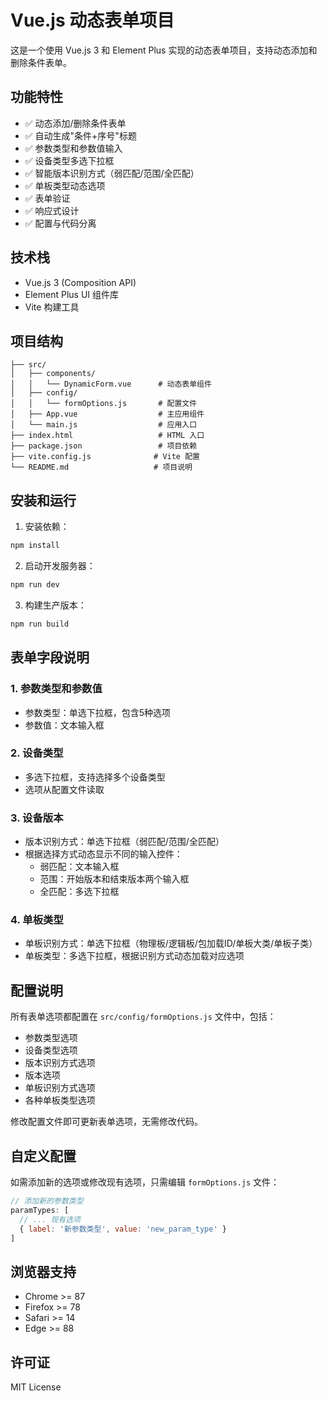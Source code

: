 # Vue.js 动态表单项目

这是一个使用 Vue.js 3 和 Element Plus 实现的动态表单项目，支持动态添加和删除条件表单。

## 功能特性

- ✅ 动态添加/删除条件表单
- ✅ 自动生成"条件+序号"标题
- ✅ 参数类型和参数值输入
- ✅ 设备类型多选下拉框
- ✅ 智能版本识别方式（弱匹配/范围/全匹配）
- ✅ 单板类型动态选项
- ✅ 表单验证
- ✅ 响应式设计
- ✅ 配置与代码分离

## 技术栈

- Vue.js 3 (Composition API)
- Element Plus UI 组件库
- Vite 构建工具

## 项目结构

```
├── src/
│   ├── components/
│   │   └── DynamicForm.vue      # 动态表单组件
│   ├── config/
│   │   └── formOptions.js       # 配置文件
│   ├── App.vue                  # 主应用组件
│   └── main.js                  # 应用入口
├── index.html                   # HTML 入口
├── package.json                 # 项目依赖
├── vite.config.js              # Vite 配置
└── README.md                   # 项目说明
```

## 安装和运行

1. 安装依赖：
```bash
npm install
```

2. 启动开发服务器：
```bash
npm run dev
```

3. 构建生产版本：
```bash
npm run build
```

## 表单字段说明

### 1. 参数类型和参数值
- 参数类型：单选下拉框，包含5种选项
- 参数值：文本输入框

### 2. 设备类型
- 多选下拉框，支持选择多个设备类型
- 选项从配置文件读取

### 3. 设备版本
- 版本识别方式：单选下拉框（弱匹配/范围/全匹配）
- 根据选择方式动态显示不同的输入控件：
  - 弱匹配：文本输入框
  - 范围：开始版本和结束版本两个输入框
  - 全匹配：多选下拉框

### 4. 单板类型
- 单板识别方式：单选下拉框（物理板/逻辑板/包加载ID/单板大类/单板子类）
- 单板类型：多选下拉框，根据识别方式动态加载对应选项

## 配置说明

所有表单选项都配置在 `src/config/formOptions.js` 文件中，包括：

- 参数类型选项
- 设备类型选项
- 版本识别方式选项
- 版本选项
- 单板识别方式选项
- 各种单板类型选项

修改配置文件即可更新表单选项，无需修改代码。

## 自定义配置

如需添加新的选项或修改现有选项，只需编辑 `formOptions.js` 文件：

```javascript
// 添加新的参数类型
paramTypes: [
  // ... 现有选项
  { label: '新参数类型', value: 'new_param_type' }
]
```

## 浏览器支持

- Chrome >= 87
- Firefox >= 78
- Safari >= 14
- Edge >= 88

## 许可证

MIT License 